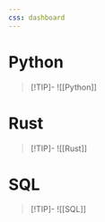 ```yaml
---
css: dashboard
---
```


# Python
> [!TIP]-
![[Python]]

# Rust
> [!TIP]-
![[Rust]]

# SQL
> [!TIP]-
![[SQL]]